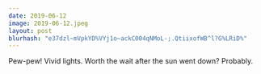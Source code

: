 ```yaml
---
date: 2019-06-12
image: 2019-06-12.jpeg
layout: post
blurhash: "e37dzl~mVpkYD%VYj1o~ackC004qNMoL-;.QtiixofWB^l?G%LRiD%"
---
```


Pew-pew! Vivid lights. Worth the wait after the sun went down? Probably.
